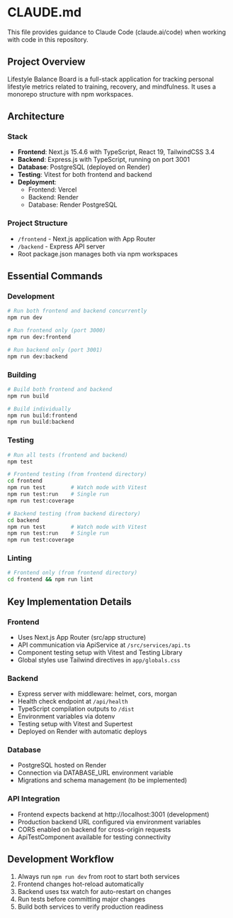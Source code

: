 # CLAUDE.md

This file provides guidance to Claude Code (claude.ai/code) when working with code in this repository.

## Project Overview

Lifestyle Balance Board is a full-stack application for tracking personal lifestyle metrics related to training, recovery, and mindfulness. It uses a monorepo structure with npm workspaces.

## Architecture

### Stack

-   **Frontend**: Next.js 15.4.6 with TypeScript, React 19, TailwindCSS 3.4
-   **Backend**: Express.js with TypeScript, running on port 3001
-   **Database**: PostgreSQL (deployed on Render)
-   **Testing**: Vitest for both frontend and backend
-   **Deployment**: 
    -   Frontend: Vercel
    -   Backend: Render
    -   Database: Render PostgreSQL

### Project Structure

-   `/frontend` - Next.js application with App Router
-   `/backend` - Express API server
-   Root package.json manages both via npm workspaces

## Essential Commands

### Development

```bash
# Run both frontend and backend concurrently
npm run dev

# Run frontend only (port 3000)
npm run dev:frontend

# Run backend only (port 3001)
npm run dev:backend
```

### Building

```bash
# Build both frontend and backend
npm run build

# Build individually
npm run build:frontend
npm run build:backend
```

### Testing

```bash
# Run all tests (frontend and backend)
npm test

# Frontend testing (from frontend directory)
cd frontend
npm run test        # Watch mode with Vitest
npm run test:run    # Single run
npm run test:coverage

# Backend testing (from backend directory)
cd backend
npm run test        # Watch mode with Vitest
npm run test:run    # Single run
npm run test:coverage
```

### Linting

```bash
# Frontend only (from frontend directory)
cd frontend && npm run lint
```

## Key Implementation Details

### Frontend

-   Uses Next.js App Router (src/app structure)
-   API communication via ApiService at `/src/services/api.ts`
-   Component testing setup with Vitest and Testing Library
-   Global styles use Tailwind directives in `app/globals.css`

### Backend

-   Express server with middleware: helmet, cors, morgan
-   Health check endpoint at `/api/health`
-   TypeScript compilation outputs to `/dist`
-   Environment variables via dotenv
-   Testing setup with Vitest and Supertest
-   Deployed on Render with automatic deploys

### Database

-   PostgreSQL hosted on Render
-   Connection via DATABASE_URL environment variable
-   Migrations and schema management (to be implemented)

### API Integration

-   Frontend expects backend at http://localhost:3001 (development)
-   Production backend URL configured via environment variables
-   CORS enabled on backend for cross-origin requests
-   ApiTestComponent available for testing connectivity

## Development Workflow

1. Always run `npm run dev` from root to start both services
2. Frontend changes hot-reload automatically
3. Backend uses tsx watch for auto-restart on changes
4. Run tests before committing major changes
5. Build both services to verify production readiness
